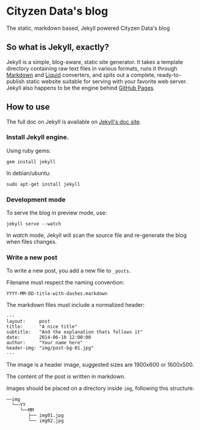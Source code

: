 # Cityzen Data's blog

The static, markdown based, Jekyll powered Cityzen Data's blog

## So what is Jekyll, exactly?

Jekyll is a simple, blog-aware, static site generator. It takes a template directory containing raw text files in various formats, runs it through [Markdown](http://daringfireball.net/projects/markdown/) and [Liquid](https://github.com/Shopify/liquid/wiki) converters, and spits out a complete, ready-to-publish static website suitable for serving with your favorite web server. Jekyll also happens to be the engine behind [GitHub Pages](http://pages.github.com/).


## How to use

The full doc on Jekyll is available on [Jekyll's doc site](http://jekyllrb.com/docs/home/).

### Install Jekyll engine.

Using ruby gems:

    gem install jekyll

In debian/ubuntu:

    sudo apt-get install jekyll


### Development mode

To serve the blog in preview mode, use:

    jekyll serve --watch


In *watch* mode, Jekyll will scan the source file and re-generate the blog when files changes.    


### Write a new post

To write a new post, you add a new file to `_posts`.

Filename must respect the naming convention:

    YYYY-MM-DD-title-with-dashes.markdown

The markdown files must include a normalized header:

    ---
    layout:     post
    title:      "A nice title"
    subtitle:   "And the explanation thats follows it"
    date:       2014-06-10 12:00:00
    author:     "Your name here"
    header-img: "img/post-bg-01.jpg"  
    ---    

The image is a header image, suggested sizes are 1900x600 or 1600x500.

The content of the post is written in markdown.

Images should be placed on  a directory inside `img`, following this structure:

    ──img
      └──YY 
         └──MM
            ├── img01.jpg
            └── img02.jpg

